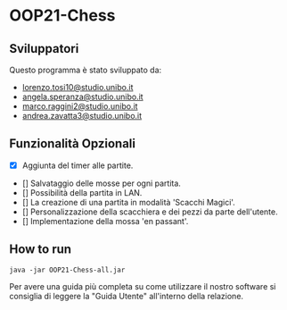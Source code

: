# OOP21-Chess

## Sviluppatori
Questo programma è stato sviluppato da:

+  lorenzo.tosi10@studio.unibo.it 
+  angela.speranza@studio.unibo.it 
+  marco.raggini2@studio.unibo.it
+  andrea.zavatta3@studio.unibo.it


## Funzionalità Opzionali
- [x] Aggiunta del timer alle partite. 
- [] Salvataggio delle mosse per ogni partita.
- [] Possibilità della partita in LAN.
- [] La creazione di una partita in modalità 'Scacchi Magici'.
- [] Personalizzazione della scacchiera e dei pezzi da parte dell'utente.
- [] Implementazione della mossa 'en passant'.

## How to run 
``` 
java -jar OOP21-Chess-all.jar
```

Per avere una guida più completa su come utilizzare il nostro software si consiglia di leggere la "Guida Utente" all'interno della relazione.

